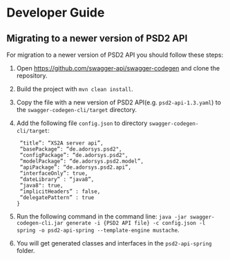 # Developer Guide

## Migrating to a newer version of PSD2 API
For migration to a newer version of PSD2 API you should follow these steps: 

1. Open https://github.com/swagger-api/swagger-codegen and clone the repository.
2. Build the project with `mvn clean install`.
3. Copy the file with a new version of PSD2 API(e.g. `psd2-api-1.3.yaml`) to the `swagger-codegen-cli/target` directory.
4. Add the following file `config.json` to directory `swagger-codegen-cli/target`: 

    ```{
     “title”: “XS2A server api”,
     “basePackage”: “de.adorsys.psd2",
     “configPackage”: “de.adorsys.psd2",
     “modelPackage”: “de.adorsys.psd2.model”,
     “apiPackage”: “de.adorsys.psd2.api”,
     “interfaceOnly”: true,
     “dateLibrary” : “java8”,
     “java8": true,
     “implicitHeaders” : false,
     “delegatePattern” : true
    }
    ```

5. Run the following command in the command line: `java -jar swagger-codegen-cli.jar generate -i {PSD2 API file} -c config.json -l spring -o psd2-api-spring --template-engine mustache`.
6. You will get generated classes and interfaces in the `psd2-api-spring` folder.

